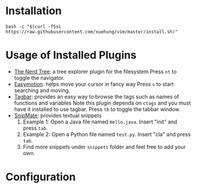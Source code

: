 # Installation
`bash -c "$(curl -fSsL https://raw.githubusercontent.com/xuehung/vim/master/install.sh)"`

# Usage of Installed Plugins
- [The Nerd Tree](https://github.com/scrooloose/nerdtree): a tree explorer plugin for the filesystem
  Press `nt` to toggle the navigator.
- [Easymotion](https://github.com/easymotion/vim-easymotion): helps move your cursor in fancy way
  Press `s` to start searching and moving.
- [Tagbar](https://github.com/majutsushi/tagbar/wiki): provides an easy way to browse the tags such as names of functions and variables
  Note this plugin depends on `ctags` and you must have it installed to use tagbar. Press `tb` to toggle the tabbar window.
- [SnipMate](https://github.com/garbas/vim-snipmate): provides textual snippets
  1. Example 1: Open a Java file named `Hello.java`. Insert "init" and press `tab`.
  2. Example 2: Open a Python file named `test.py`. Insert "cla" and press `tab`.
  3. Find more snippets under `snippets` folder and feel free to add your own.

# Configuration
